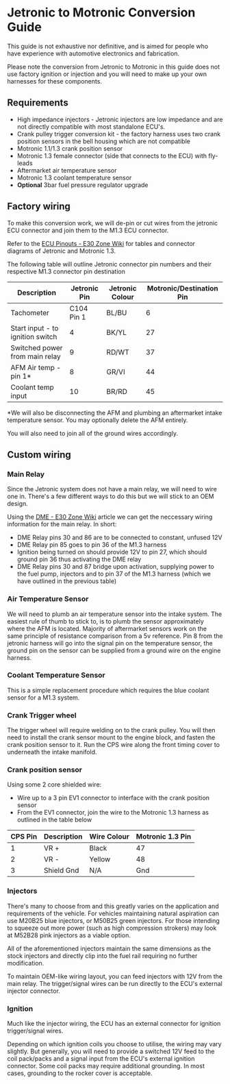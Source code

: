 # Jetronic to Motronic Conversion Guide

This guide is not exhaustive nor definitive, and is aimed for people who have experience with automotive electronics and fabrication.

Please note the conversion from Jetronic to Motronic in this guide does not use factory ignition or injection and you will need to make up your own harnesses for these components.

## Requirements
- High impedance injectors - Jetronic injectors are low impedance and are not directly compatible with most standalone ECU's.
- Crank pulley trigger conversion kit - the factory harness uses two crank position sensors in the bell housing which are not compatible
- Motronic 1.1/1.3 crank position sensor
- Motronic 1.3 female connector (side that connects to the ECU) with fly-leads
- Aftermarket air temperature sensor
- Motronic 1.3 coolant temperature sensor
- **Optional** 3bar fuel pressure regulator upgrade


## Factory wiring
To make this conversion work, we will de-pin or cut wires from the jetronic ECU connector and join them to the M1.3 ECU connector.

Refer to the [ECU Pinouts - E30 Zone Wiki](https://www.e30zone.net/e30wiki/index.php/ECU_Pinouts) for tables and connector diagrams of Jetronic and Motronic 1.3.

The following table will outline Jetronic connector pin numbers and their respective M1.3 connector pin destination

| Description                       | Jetronic Pin | Jetronic Colour | Motronic/Destination Pin |
| --------------------------------- | ------------ | --------------- | ------------------------ |
| Tachometer                        | C104 Pin 1   | BL/BU           | 6                        |
| Start input - to ignition switch  | 4            | BK/YL           | 27                       |
| Switched power from main relay    | 9            | RD/WT           | 37                       |
| AFM Air temp - pin 1*             | 8            | GR/VI           | 44                       |
| Coolant temp input                | 10           | BR/RD           | 45                       |

*We will also be disconnecting the AFM and plumbing an aftermarket intake temperature sensor. You may optionally delete the AFM entirely.

You will also need to join all of the ground wires accordingly.

## Custom wiring

### Main Relay

Since the Jetronic system does not have a main relay, we will need to wire one in.
There's a few different ways to do this but we will stick to an OEM design.

Using the [DME - E30 Zone Wiki](https://www.e30zone.net/e30wiki/index.php?title=DME#Operation) article we can get the neccessary wiring information for the main relay.
In short:
- DME Relay pins 30 and 86 are to be connected to constant, unfused 12V
- DME Relay pin 85 goes to pin 36 of the M1.3 harness
- Ignition being turned on should provide 12V to pin 27, which should ground pin 36 thus activating the DME relay
- DME Relay pins 30 and 87 bridge upon activation, supplying power to the fuel pump, injectors and to pin 37 of the M1.3 harness (which we have outlined in the previous table)

### Air Temperature Sensor

We will need to plumb an air temperature sensor into the intake system. The easiest rule of thumb to stick to, is to plumb the sensor approximately where the AFM is located.
Majority of aftermarket sensors work on the same principle of resistance comparison from a 5v reference. Pin 8 from the jetronic harness will go into the signal pin on the temperature sensor, the ground pin on the sensor can be supplied from a ground wire on the engine harness.

### Coolant Temperature Sensor

This is a simple replacement procedure which requires the blue coolant sensor for a M1.3 system.

### Crank Trigger wheel

The trigger wheel will require welding on to the crank pulley. You will then need to install the crank sensor mount to the engine block, and fasten the crank position sensor to it. Run the CPS wire along the front timing cover to underneath the intake manifold.

### Crank position sensor

Using some 2 core shielded wire:
- Wire up to a 3 pin EV1 connector to interface with the crank position sensor
- From the EV1 connector, join the wire to the Motronic 1.3 harness as outlined in the table below

| CPS Pin | Description | Wire Colour | Motronic 1.3 Pin |
| ------- | ----------- | ----------- | ---------------- |
| 1       | VR +        | Black       | 47               |
| 2       | VR -        | Yellow      | 48               |
| 3       | Shield Gnd  | N/A         | Gnd              |

### Injectors

There's many to choose from and this greatly varies on the application and requirements of the vehicle.
For vehicles maintaining natural aspiration can use M20B25 blue injectors, or M50B25 green injectors. For those intending to squeeze out more power (such as high compression strokers) may look at M52B28 pink injectors as a viable option.

All of the aforementioned injectors maintain the same dimensions as the stock injectors and directly clip into the fuel rail requiring no further modification.

To maintain OEM-like wiring layout, you can feed injectors with 12V from the main relay. The trigger/signal wires can be run directly to the ECU's external injector connector.

### Ignition

Much like the injector wiring, the ECU has an external connector for ignition trigger/signal wires.

Depending on which ignition coils you choose to utilise, the wiring may vary slightly. But generally, you will need to provide a switched 12V feed to the coil pack/packs and a signal input from the ECU's external ignition connector. Some coil packs may require additional grounding. In most cases, grounding to the rocker cover is acceptable.
